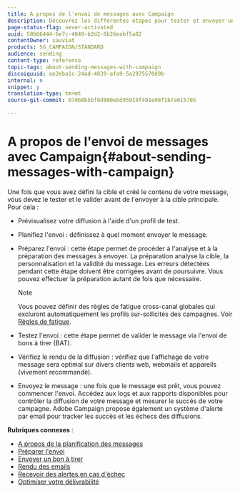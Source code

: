 ```yaml
---
title: A propos de l'envoi de messages avec Campaign
description: Découvrez les différentes étapes pour tester et envoyer un message.
page-status-flag: never-activated
uuid: 58666444-6e7c-4049-b2d2-8b26eabf5a82
contentOwner: sauviat
products: SG_CAMPAIGN/STANDARD
audience: sending
content-type: reference
topic-tags: about-sending-messages-with-campaign
discoiquuid: ae2eba1c-24ad-4839-afa9-5a2975570d9b
internal: n
snippet: y
translation-type: tm+mt
source-git-commit: 07d68b5bf8d800ebd95919f491e98f1b7a015705

---
```



# A propos de l&#39;envoi de messages avec Campaign{#about-sending-messages-with-campaign}

Une fois que vous avez défini la cible et créé le contenu de votre message, vous devez le tester et le valider avant de l&#39;envoyer à la cible principale. Pour cela :

* Prévisualisez votre diffusion à l&#39;aide d&#39;un profil de test.
* Planifiez l&#39;envoi : définissez à quel moment envoyer le message.
* Préparez l&#39;envoi : cette étape permet de procéder à l&#39;analyse et à la préparation des messages à envoyer. La préparation analyse la cible, la personnalisation et la validité du message. Les erreurs détectées pendant cette étape doivent être corrigées avant de poursuivre. Vous pouvez effectuer la préparation autant de fois que nécessaire.

   >[!NOTE]
   >
   >Vous pouvez définir des règles de fatigue cross-canal globales qui excluront automatiquement les profils sur-sollicités des campagnes. Voir [Règles de fatigue](../../administration/using/fatigue-rules.md).

* Testez l&#39;envoi : cette étape permet de valider le message via l&#39;envoi de bons à tirer (BAT).
* Vérifiez le rendu de la diffusion : vérifiez que l&#39;affichage de votre message sera optimal sur divers clients web, webmails et appareils (vivement recommandé).
* Envoyez le message : une fois que le message est prêt, vous pouvez commencer l&#39;envoi. Accédez aux logs et aux rapports disponibles pour contrôler la diffusion de votre message et mesurer le succès de votre campagne. Adobe Campaign propose également un système d&#39;alerte par email pour tracker les succès et les échecs des diffusions.

**Rubriques connexes** :

* [A propos de la planification des messages](../../sending/using/about-scheduling-messages.md)
* [Préparer l&#39;envoi](../../sending/using/preparing-the-send.md)
* [Envoyer un bon à tirer](../../sending/using/sending-proofs.md)
* [Rendu des emails](../../sending/using/email-rendering.md)
* [Recevoir des alertes en cas d&#39;échec](../../sending/using/receiving-alerts-when-failures-happen.md)
* [Optimiser votre délivrabilité](../../sending/using/about-deliverability.md)

